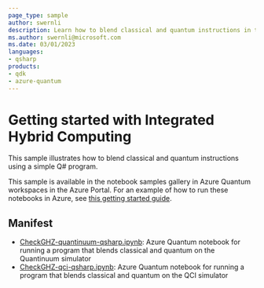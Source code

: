 ```yaml
---
page_type: sample
author: swernli
description: Learn how to blend classical and quantum instructions in the same program, all fully processed by the quantum computing backend.
ms.author: swernli@microsoft.com
ms.date: 03/01/2023
languages:
- qsharp
products:
- qdk
- azure-quantum
---
```


# Getting started with Integrated Hybrid Computing

This sample illustrates how to blend classical and quantum instructions using a simple Q# program.

This sample is available in the notebook samples gallery in Azure Quantum workspaces in the Azure Portal. For an example of how to run these notebooks in Azure, see [this getting started guide](https://docs.microsoft.com/azure/quantum/get-started-jupyter-notebook?tabs=tabid-ionq).

## Manifest

- [CheckGHZ-quantinuum-qsharp.ipynb](https://github.com/microsoft/quantum/blob/main/samples/azure-quantum/check-ghz/CheckGHZ-quantinuum-qsharp.ipynb): Azure Quantum notebook for running a program that blends classical and quantum on the Quantinuum simulator
- [CheckGHZ-qci-qsharp.ipynb](https://github.com/microsoft/quantum/blob/main/samples/azure-quantum/check-ghz/CheckGHZ-qci-qsharp.ipynb): Azure Quantum notebook for running a program that blends classical and quantum on the QCI simulator

